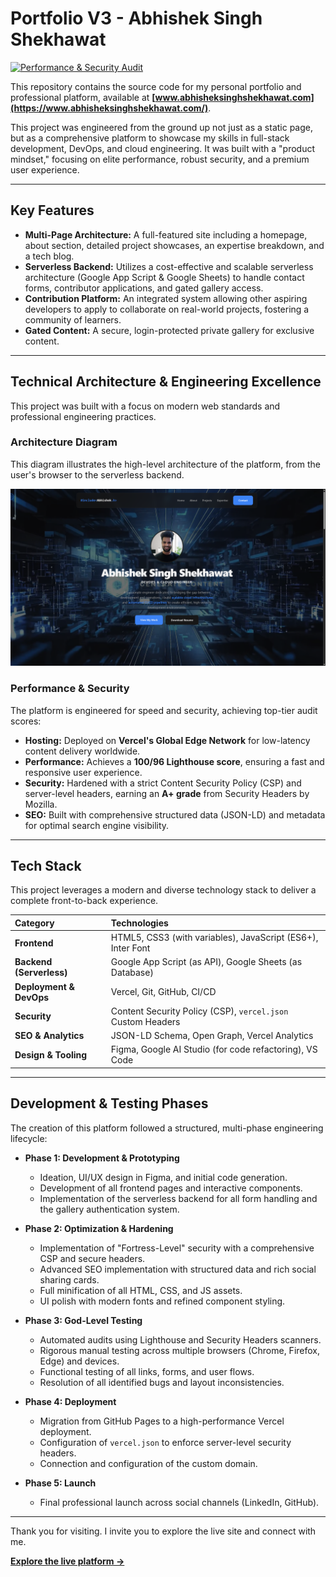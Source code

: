 # Portfolio V3 - Abhishek Singh Shekhawat

[![Performance & Security Audit](httpshttps://www.abhisheksinghshekhawat.com/assets/SocialPreviews/proof-of-perfection.png)](https://www.abhisheksinghshekhawat.com/)

This repository contains the source code for my personal portfolio and professional platform, available at **[www.abhisheksinghshekhawat.com](https://www.abhisheksinghshekhawat.com/)**.

This project was engineered from the ground up not just as a static page, but as a comprehensive platform to showcase my skills in full-stack development, DevOps, and cloud engineering. It was built with a "product mindset," focusing on elite performance, robust security, and a premium user experience.

---

## Key Features

*   **Multi-Page Architecture:** A full-featured site including a homepage, about section, detailed project showcases, an expertise breakdown, and a tech blog.
*   **Serverless Backend:** Utilizes a cost-effective and scalable serverless architecture (Google App Script & Google Sheets) to handle contact forms, contributor applications, and gated gallery access.
*   **Contribution Platform:** An integrated system allowing other aspiring developers to apply to collaborate on real-world projects, fostering a community of learners.
*   **Gated Content:** A secure, login-protected private gallery for exclusive content.

---

## Technical Architecture & Engineering Excellence

This project was built with a focus on modern web standards and professional engineering practices.

### Architecture Diagram

This diagram illustrates the high-level architecture of the platform, from the user's browser to the serverless backend.

![Architecture Diagram](assets/preview.png)

### Performance & Security

The platform is engineered for speed and security, achieving top-tier audit scores:
*   **Hosting:** Deployed on **Vercel's Global Edge Network** for low-latency content delivery worldwide.
*   **Performance:** Achieves a **100/96 Lighthouse score**, ensuring a fast and responsive user experience.
*   **Security:** Hardened with a strict Content Security Policy (CSP) and server-level headers, earning an **A+ grade** from Security Headers by Mozilla.
*   **SEO:** Built with comprehensive structured data (JSON-LD) and metadata for optimal search engine visibility.

---

## Tech Stack

This project leverages a modern and diverse technology stack to deliver a complete front-to-back experience.

| Category | Technologies |
| :--- | :--- |
| **Frontend** | HTML5, CSS3 (with variables), JavaScript (ES6+), Inter Font |
| **Backend (Serverless)** | Google App Script (as API), Google Sheets (as Database) |
| **Deployment & DevOps** | Vercel, Git, GitHub, CI/CD |
| **Security** | Content Security Policy (CSP), `vercel.json` Custom Headers |
| **SEO & Analytics** | JSON-LD Schema, Open Graph, Vercel Analytics |
| **Design & Tooling**| Figma, Google AI Studio (for code refactoring), VS Code |

---

## Development & Testing Phases

The creation of this platform followed a structured, multi-phase engineering lifecycle:

*   **Phase 1: Development & Prototyping**
    *   Ideation, UI/UX design in Figma, and initial code generation.
    *   Development of all frontend pages and interactive components.
    *   Implementation of the serverless backend for all form handling and the gallery authentication system.

*   **Phase 2: Optimization & Hardening**
    *   Implementation of "Fortress-Level" security with a comprehensive CSP and secure headers.
    *   Advanced SEO implementation with structured data and rich social sharing cards.
    *   Full minification of all HTML, CSS, and JS assets.
    *   UI polish with modern fonts and refined component styling.

*   **Phase 3: God-Level Testing**
    *   Automated audits using Lighthouse and Security Headers scanners.
    *   Rigorous manual testing across multiple browsers (Chrome, Firefox, Edge) and devices.
    *   Functional testing of all links, forms, and user flows.
    *   Resolution of all identified bugs and layout inconsistencies.

*   **Phase 4: Deployment**
    *   Migration from GitHub Pages to a high-performance Vercel deployment.
    *   Configuration of `vercel.json` to enforce server-level security headers.
    *   Connection and configuration of the custom domain.

*   **Phase 5: Launch**
    *   Final professional launch across social channels (LinkedIn, GitHub).

---

Thank you for visiting. I invite you to explore the live site and connect with me.

**[Explore the live platform ->](https://www.abhisheksinghshekhawat.com/)**
